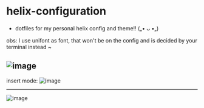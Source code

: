 # helix-configuration

- dotfiles for my personal helix config and theme!! („• ᴗ •„)

obs: I use unifont as font, that won't be on the config and is decided by your terminal instead ~

![image](https://github.com/user-attachments/assets/22d24b5f-d083-4cbb-96ed-2514687baaf7)
---
insert mode:
![image](https://github.com/user-attachments/assets/91156488-0ccb-4917-9662-eb67c89fd929)

---
![image](https://github.com/user-attachments/assets/183870eb-cabc-4a46-b20a-2198613684a7)
